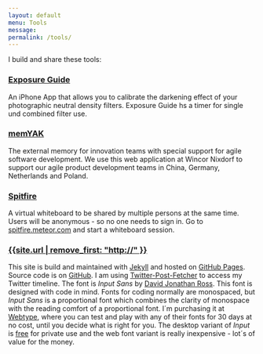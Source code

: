 ```yaml
---
layout: default
menu: Tools
message:
permalink: /tools/
---
```

I build and share these tools:

### [Exposure Guide]({{site.url}}/xg/)
An iPhone App that allows you to calibrate the darkening effect of your photographic neutral density filters. Exposure Guide hs a timer for single und combined filter use.

### [memYAK]({{site.url}}/memyak/)
The external memory for innovation teams with special support for agile software development. We use this web application at Wincor Nixdorf to support our agile product development teams in China, Germany, Netherlands and Poland.

### [Spitfire]({{site.url}}/spitfire/)
A virtual whiteboard to be shared by multiple persons at the same time. Users will be anonymous - so no one needs to sign in. Go to <a href="http://spitfire.meteor.com">spitfire.meteor.com</a> and start a whiteboard session. 

### [{{site.url | remove_first: "http://" }}]({{site.url}})
This site is build and maintained with <a href="http://jekyllrb.com">Jekyll</a> and hosted on <a href="http://pages.github.com">GitHub Pages</a>. Source code is on <a href="https://github.com/ulfschneider/ulfschneider.github.io">GitHub</a>. I am using <a href="https://github.com/jasonmayes/Twitter-Post-Fetcher">Twitter-Post-Fetcher</a> to access my Twitter timeline. The font is <em>Input Sans</em> by <a href="http://djr.com">David Jonathan Ross</a>. This font is designed with code in mind. Fonts for coding normally are monospaced, but <em>Input Sans</em> is a proportional font which combines the clarity of monospace with the reading comfort of a proportional font. I´m purchasing it at <a href="http://webtype.com">Webtype</a>, where you can test and play with any of their fonts for 30 days at no cost, until you decide what is right for you. The desktop variant of <em>Input</em> is <a href="http://input.fontbureau.com">free</a> for private use and the web font variant is really inexpensive - lot´s of value for the money.
